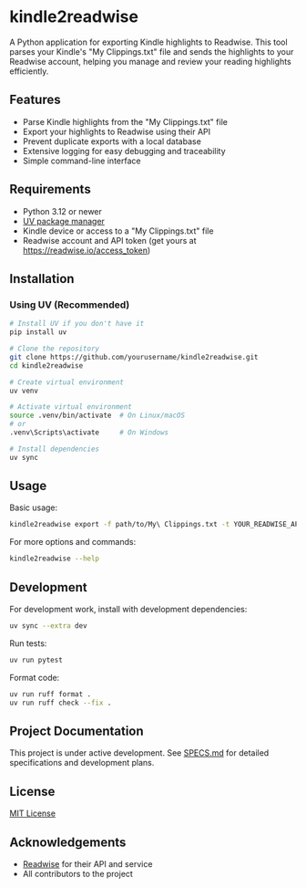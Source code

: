 # kindle2readwise

A Python application for exporting Kindle highlights to Readwise. This tool parses your Kindle's "My Clippings.txt" file and sends the highlights to your Readwise account, helping you manage and review your reading highlights efficiently.

## Features

- Parse Kindle highlights from the "My Clippings.txt" file
- Export your highlights to Readwise using their API
- Prevent duplicate exports with a local database
- Extensive logging for easy debugging and traceability
- Simple command-line interface

## Requirements

- Python 3.12 or newer
- [UV package manager](https://github.com/astral-sh/uv)
- Kindle device or access to a "My Clippings.txt" file
- Readwise account and API token (get yours at https://readwise.io/access_token)

## Installation

### Using UV (Recommended)

```bash
# Install UV if you don't have it
pip install uv

# Clone the repository
git clone https://github.com/yourusername/kindle2readwise.git
cd kindle2readwise

# Create virtual environment
uv venv

# Activate virtual environment
source .venv/bin/activate  # On Linux/macOS
# or
.venv\Scripts\activate     # On Windows

# Install dependencies
uv sync
```

## Usage

Basic usage:

```bash
kindle2readwise export -f path/to/My\ Clippings.txt -t YOUR_READWISE_API_TOKEN
```

For more options and commands:

```bash
kindle2readwise --help
```

## Development

For development work, install with development dependencies:

```bash
uv sync --extra dev
```

Run tests:

```bash
uv run pytest
```

Format code:

```bash
uv run ruff format .
uv run ruff check --fix .
```

## Project Documentation

This project is under active development. See [SPECS.md](SPECS.md) for detailed specifications and development plans.

## License

[MIT License](LICENSE)

## Acknowledgements

- [Readwise](https://readwise.io) for their API and service
- All contributors to the project
